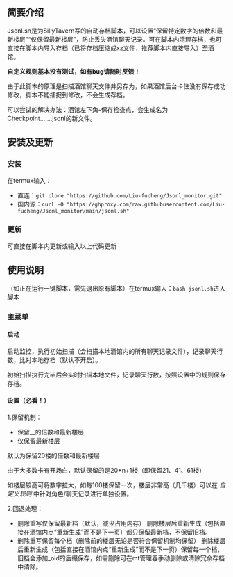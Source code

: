 ## 简要介绍

Jsonl.sh是为SillyTavern写的自动存档脚本，可以设置“保留特定数字的倍数和最新楼层”“仅保留最新楼层”，防止丢失酒馆聊天记录。可在脚本内清理存档，也可直接在脚本内导入存档（已将存档压缩成xz文件，推荐脚本内直接导入）至酒馆。

**自定义规则基本没有测试，如有bug请随时反馈！**

由于此脚本的原理是扫描酒馆聊天文件并另存为，如果酒馆后台卡住没有保存成功修改，脚本不能捕捉到修改，不会生成存档。

可以尝试的解决办法：酒馆左下角-保存检查点，会生成名为Checkpoint…….jsonl的新文件。

## 安装及更新

### 安装

在termux输入：

* 直连：`git clone "https://github.com/Liu-fucheng/Jsonl_monitor.git"`
* 国内源：`curl -O "https://ghproxy.com/raw.githubusercontent.com/Liu-fucheng/Jsonl_monitor/main/jsonl.sh"`

### 更新

可直接在脚本内更新或输入以上代码更新

## 使用说明

（如正在运行一键脚本，需先退出原有脚本）在termux输入：`bash jsonl.sh`进入脚本

### 主菜单

#### 启动

启动监控，执行初始扫描（会扫描本地酒馆内的所有聊天记录文件），记录聊天行数，比对本地存档（默认不开启）。

初始扫描执行完毕后会实时扫描本地文件，记录聊天行数，按照设置中的规则保存存档。

#### 设置（必看！）

1.保留机制：

* 保留__的倍数和最新楼层
* 仅保留最新楼层
  
默认为保留20楼的倍数和最新楼层

由于大多数卡有开场白，默认保留的是20*n+1楼（即保留21、41、61楼）

如楼层较高可将数字拉大，如每100楼保留一次，楼层非常高（几千楼）可以在
*自定义规则*
中针对角色/聊天记录进行单独设置。

2.回退处理：

* 删除重写仅保留最新档（默认，减少占用内存）
  删除楼层后重新生成（包括直接在酒馆内点“重新生成”而不是下一页）都只保留最新档，不保留旧档。
* 删除重写保留每个档（删除前的楼层无论是否符合保留机制均保留）
  删除楼层后重新生成（包括直接在酒馆内点“重新生成”而不是下一页）保留每一个档，旧档会添加_old的后缀保存，如需删除可在mt管理器手动删除或清除冗余存档中清除。


